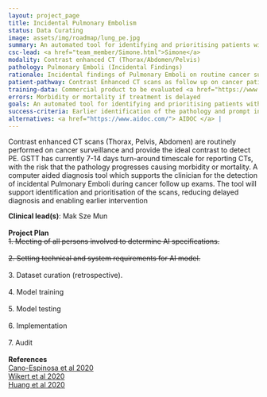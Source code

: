 ```yaml
---
layout: project_page
title: Incidental Pulmonary Embolism
status: Data Curating
image: assets/img/roadmap/lung_pe.jpg
summary: An automated tool for identifying and prioritising patients with Pulmonary Emboli.
csc-lead: <a href="team_member/Simone.html">Simone</a>
modality: Contrast enhanced CT (Thorax/Abdomen/Pelvis)
pathology: Pulmonary Emboli (Incidental Findings)
rationale: Incidental findings of Pulmonary Emboli on routine cancer surveillance CT scans with contrast agent(Thorax/Abdomen/Pelvis)
patient-pathway: Contrast Enhanced CT scans as follow up on cancer patients
training-data: Commercial product to be evaluated <a href="https://www.aidoc.com/"> AIDOC </a> 
errors: Morbidity or mortality if treatment is delayed
goals: An automated tool for identifying and prioritising patients with PE
success-criteria: Earlier identification of the pathology and prompt intervention
alternatives: <a href="https://www.aidoc.com/"> AIDOC </a> |
---
```

Contrast enhanced CT scans (Thorax, Pelvis, Abdomen) are routinely performed on cancer surveillance and provide the ideal contrast to detect PE. GSTT has currently 7-14 days turn-around timescale for reporting CTs, with the risk that the pathology progresses causing morbidity or mortality. A computer aided diagnosis tool which supports the clinician for the detection of incidental Pulmonary Emboli during cancer follow up exams. The tool will support identification and prioritisation of the scans, reducing delayed diagnosis and enabling earlier intervention


<b>Clinical lead(s)</b>:  Mak Sze Mun <br>
<br>
**Project Plan** <br>
<strike> 1.	Meeting of all persons involved to determine AI specifications. <br><br> 2.	Setting technical and system requirements for AI model. <br> </strike> <br> 3. Dataset curation (retrospective). <br><br> 4.	Model training<br><br>5.	Model testing <br><br>6.	Implementation <br><br>7. Audit <br>
<br>
<b>References</b> <br> <a href="https://doi.org/10.3390/app10082945"> Cano-Espinosa et al 2020 </a> <br>  <a href="https://doi.org/10.1007/s00330-020-06998-0"> Wikert et al 2020 </a> <br>  <a href="https://doi.org/10.1038/s41746-020-0266-y"> Huang et al 2020 </a> 
